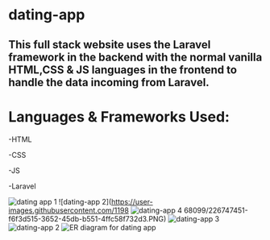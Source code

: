 # dating-app

## This full stack website uses the Laravel framework in the backend with the normal vanilla HTML,CSS & JS languages in the frontend to handle the data incoming from Laravel.

# Languages & Frameworks Used:

-HTML

-CSS

-JS

-Laravel


![dating app 1](https://user-images.githubusercontent.com/119868099/226747444-66272ecd-da2f-4ffb-8bf9-6644b46144a1.PNG)
![dating-app 2](https://user-images.githubusercontent.com/1198
![dating-app 4](https://user-images.githubusercontent.com/119868099/226747466-086de1a7-930d-4bc4-8268-3588f87b6e89.PNG)
68099/226747451-f6f3d515-3652-45db-b551-4ffc58f732d3.PNG)
![dating-app 3](https://user-images.githubusercontent.com/119868099/226747461-dffd0864-eda2-4f66-a5d6-b6d0050cce59.PNG)
![dating-app 2](https://user-images.githubusercontent.com/119868099/226748327-5827d5f1-d4c3-4245-a139-4521eb574d65.PNG)
![ER diagram for dating app](https://user-images.githubusercontent.com/119868099/226748503-339d83d4-2030-44c8-a650-3c5862dc6072.PNG)
